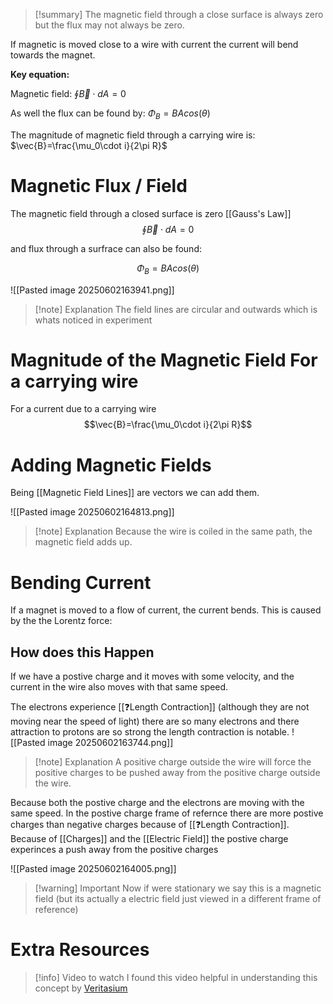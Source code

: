 
>[!summary]
>The magnetic field through a close surface is always zero but the flux may not always be zero. 
>
If magnetic is moved close to a wire with current the current will bend towards the magnet.
>
**Key equation:**
>
Magnetic field:
$\oint \vec{B}\cdot dA = 0$
>
As well the flux can be found by:
$\Phi_B = BAcos(\theta)$
>
The magnitude of magnetic field through a carrying wire is:
$\vec{B}=\frac{\mu_0\cdot i}{2\pi R}$


# Magnetic Flux / Field
The magnetic field through a closed surface is zero [[Gauss's Law]]
$$\oint \vec{B}\cdot dA = 0$$

and flux through a surfrace can also be found:

$$\Phi_B = BAcos(\theta)$$

![[Pasted image 20250602163941.png]]
>[!note] Explanation
The field lines are circular and outwards which is whats noticed in experiment 
# Magnitude of the Magnetic Field For a carrying wire
For a current due to a carrying wire 
$$\vec{B}=\frac{\mu_0\cdot i}{2\pi R}$$
# Adding Magnetic Fields 
Being [[Magnetic Field Lines]] are vectors we can add them.

![[Pasted image 20250602164813.png]]
>[!note] Explanation
Because the wire is coiled in the same path, the magnetic field adds up.

# Bending Current 
If a magnet is moved to a flow of current, the current bends.
This is caused by the the Lorentz force:

## How does this Happen

If we have a postive charge and it moves with some velocity, and the current in the wire also moves with that same speed.

The electrons experience [[❓Length Contraction]] (although they are not moving near the speed of light) there are so many electrons and there attraction to protons are so strong the length contraction is notable.
![[Pasted image 20250602163744.png]]
>[!note] Explanation
A positive charge outside the wire will force the positive charges to be pushed away from the positive charge outside the wire.

Because both the postive charge and the electrons are moving with the same speed. In the postive charge frame of refernce there are more postive charges than negative charges because of [[❓Length Contraction]]. Because of [[Charges]] and the [[Electric Field]] the postive charge experinces a push away from the positive charges

![[Pasted image 20250602164005.png]]
>[!warning] Important 
Now if were stationary we say this is a magnetic field (but its actually a electric field just viewed in a different frame of reference)


# Extra Resources 
>[!info] Video to watch
I found this video helpful in understanding this concept by [Veritasium](https://www.youtube.com/results?search_query=how+does+current+bend)



